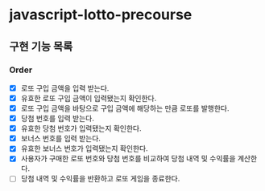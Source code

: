 # javascript-lotto-precourse

## 구현 기능 목록

### Order

- [x] 로또 구입 금액을 입력 받는다.
- [x] 유효한 로또 구입 금액이 입력됐는지 확인한다.
- [x] 로또 구입 금액을 바탕으로 구입 금액에 해당하는 만큼 로또를 발행한다.
- [x] 당첨 번호를 입력 받는다.
- [x] 유효한 당첨 번호가 입력됐는지 확인한다.
- [x] 보너스 번호를 입력 받는다.
- [x] 유효한 보너스 번호가 입력됐는지 확인한다.
- [x] 사용자가 구매한 로또 번호와 당첨 번호를 비교하여 당첨 내역 및 수익률을 계산한다.
- [ ] 당첨 내역 및 수익률을 반환하고 로또 게임을 종료한다.
